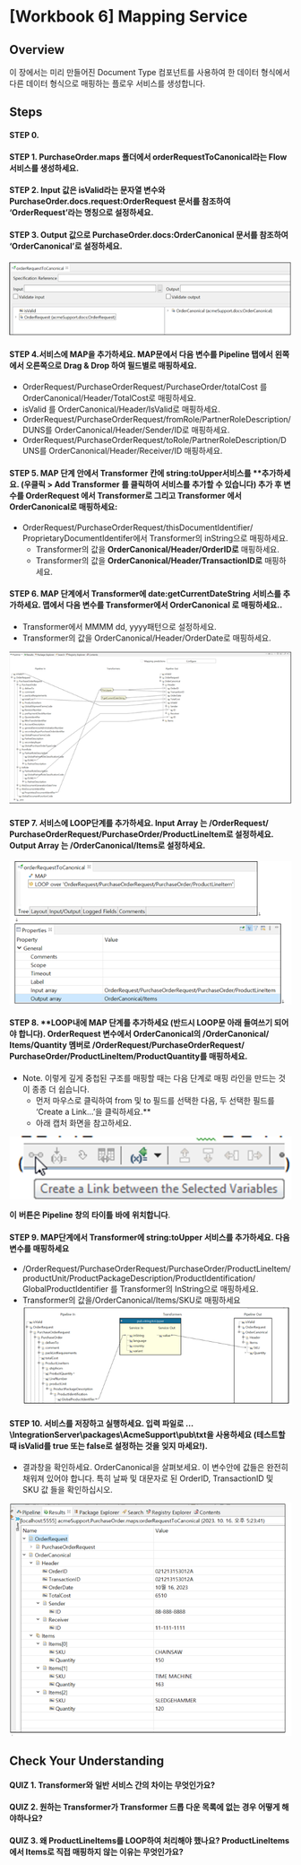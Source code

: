 # [Workbook 6] Mapping Service

## Overview

이 장에서는 미리 만들어진 Document Type 컴포넌트를 사용하여 한 데이터 형식에서 다른 데이터 형식으로 매핑하는 플로우 서비스를 생성합니다.


## Steps

#### STEP 0. 

#### STEP 1. PurchaseOrder.maps 폴더에서 orderRequestToCanonical라는 Flow 서비스를 생성하세요. 

#### STEP 2. Input 값은 **isValid라는** **문자열** 변수와  **PurchaseOrder.docs.request:OrderRequest** 문서를 참조하여 ‘**OrderRequest’라는 명칭으로** **설정하세요**.
#### STEP 3. Output 값으로 **PurchaseOrder.docs:OrderCanonical 문서를** **참조하여 ‘OrderCanonical’로** **설정하세요**.

![Untitled](%5BWorkbook%206%5D%20Mapping%20Service%20515462f4d3da435293d124ff1de7bb73/Untitled.png)


#### STEP 4.서비스에 MAP을 추가하세요. MAP문에서 다음 변수를 Pipeline 탭에서 왼쪽에서 오른쪽으로 Drag & Drop 하여 필드별로 매핑하세요.
- OrderRequest/PurchaseOrderRequest/PurchaseOrder/totalCost 를 OrderCanonical/Header/TotalCost로 매핑하세요.
- isValid 를 OrderCanonical/Header/IsValid로 매핑하세요.
- OrderRequest/PurchaseOrderRequest/fromRole/PartnerRoleDescription/DUNS를 OrderCanonical/Header/Sender/ID로 매핑하세요.
- OrderRequest/PurchaseOrderRequest/toRole/PartnerRoleDescription/DUNS를 OrderCanonical/Header/Receiver/ID 매핑하세요.

#### STEP 5.  **MAP 단계 안에서** **Transformer 칸에** **string:toUpper서비스를** **추가하세요. (우클릭 > Add Transformer 를 클릭하여 서비스를 추가할 수 있습니다) 추가 후 변수를 **OrderRequest 에서 Transformer로** **그리고 Transformer 에서 OrderCanonical로** **매핑하세요:**
- OrderRequest/‌PurchaseOrderRequest/‌thisDocumentIdentifier/‌ProprietaryDocumentIdentifer에서 Transformer의 inString으로 매핑하세요.
    - Transformer의 값을 **OrderCanonical/‌Header/‌OrderID로** 매핑하세요.
    - Transformer의 값을 **OrderCanonical/‌Header/‌TransactionID로** 매핑하세요.

#### STEP 6. **MAP 단계에서 Transformer에** **date:getCurrentDateString 서비스를** **추가하세요. 맵에서** **다음** **변수를 Transformer에서 OrderCanonical** **로** **매핑하세요.**.
- Transformer에서 MMMM dd, yyyy패턴으로 설정하세요.
- Transformer의 값을 OrderCanonical/‌Header/‌OrderDate로 매핑하세요.

![Untitled](%5BWorkbook%206%5D%20Mapping%20Service%20515462f4d3da435293d124ff1de7bb73/Untitled%201.png)

#### STEP 7. 서비스에 **LOOP**단계를 추가하세요. Input Array 는 /OrderRequest/‌PurchaseOrderRequest/‌PurchaseOrder/‌ProductLineItem로 설정하세요. Output Array 는 /**OrderCanonical/‌Items로 설정하세요.**   

![Untitled](%5BWorkbook%206%5D%20Mapping%20Service%20515462f4d3da435293d124ff1de7bb73/Untitled%202.png)

#### STEP 8. **LOOP내에 MAP 단계를 추가하세요 (반드시 LOOP문 아래 들여쓰기 되어야 합니다). OrderRequest 변수에서 OrderCanonical의 /OrderCanonical/‌Items/‌Quantity 멤버로 /OrderRequest/‌PurchaseOrderRequest/‌PurchaseOrder/‌ProductLineItem/‌ProductQuantity를 매핑하세요.  
- Note. 이렇게 깊게 중첩된 구조를 매핑할 때는 다음 단계로 매핑 라인을 만드는 것이 종종 더 쉽습니다.
    - 먼저 마우스로 클릭하여 from 및 to 필드를 선택한 다음, 두 선택한 필드를 ‘Create a Link...’을 클릭하세요.**
    - 아래 캡처 화면을 참고하세요.

![ **이** **버튼은 Pipeline 창의** **타이틀** **바에** **위치합니다**.](%5BWorkbook%206%5D%20Mapping%20Service%20515462f4d3da435293d124ff1de7bb73/e5a43352-d551-4200-8212-24d0cbd28aee.png)

 **이** **버튼은 Pipeline 창의** **타이틀** **바에** **위치합니다**.

#### STEP 9. **MAP단계에서 Transformer에 string:toUpper 서비스를** **추가하세요. 다음** **변수를** **매핑하세요**
- /OrderRequest/‌PurchaseOrderRequest/‌PurchaseOrder/‌ProductLineItem/‌productUnit/‌ProductPackageDescription/‌ProductIdentification/‌GlobalProductIdentifier 를 Transformer의 InString으로 매핑하세요.
- Transformer의 값을/OrderCanonical/‌Items/‌SKU로 매핑하세요   
![Untitled](%5BWorkbook%206%5D%20Mapping%20Service%20515462f4d3da435293d124ff1de7bb73/Untitled%203.png)
    
#### STEP 10. **서비스를** **저장하고** **실행하세요. 입력** **파일로** **…\IntegrationServer\‌packages\‌AcmeSupport\‌pub\‌txt을** **사용하세요 (테스트할** **때 isValid를 true 또는 false로** **설정하는** **것을** **잊지** **마세요!**).
- 결과창을 확인하세요. OrderCanonical을 살펴보세요. 이 변수안에 값들은 완전히 채워져 있어야 합니다. 특히 날짜 및 대문자로 된 OrderID, TransactionID 및 SKU 값 들을 확인하십시오.
    
![Untitled](%5BWorkbook%206%5D%20Mapping%20Service%20515462f4d3da435293d124ff1de7bb73/Untitled%204.png)
    

## Check Your Understanding

#### QUIZ 1. Transformer와 일반 서비스 간의 차이는 무엇인가요?
#### QUIZ 2. 원하는 Transformer가 Transformer 드롭 다운 목록에 없는 경우 어떻게 해야하나요?
#### QUIZ 3. 왜 ProductLineItems를 LOOP하여 처리해야 했나요? ProductLineItems에서 Items로 직접 매핑하지 않는 이유는 무엇인가요?
